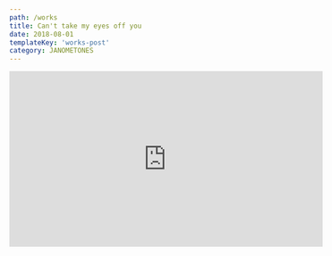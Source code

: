 ```yaml
---
path: /works
title: Can't take my eyes off you
date: 2018-08-01
templateKey: 'works-post'
category: JANOMETONES
---
```

<iframe width="560" height="315" src="https://www.youtube.com/embed/20U4yowfnWw" frameBorder="0" allow="accelerometer; autoplay; encrypted-media; gyroscope; picture-in-picture" allowFullScreen></iframe>